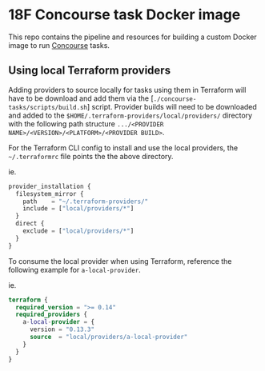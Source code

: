 # 18F Concourse task Docker image

This repo contains the pipeline and resources for building a custom Docker image to run [Concourse](http://concourse-ci.org/) tasks.


## Using local Terraform providers

Adding providers to source locally for tasks using them in Terraform will have to be download and add them via the [`./concourse-tasks/scripts/build.sh`] script. Provider builds will need to be downloaded and added to the `$HOME/.terraform-providers/local/providers/` directory with the following path structure `.../<PROVIDER NAME>/<VERSION>/<PLATFORM>/<PROVIDER BUILD>`.

For the Terraform CLI config to install and use the local providers, the `~/.terraformrc` file points the the above directory.

ie.
```tf
provider_installation {
  filesystem_mirror {
    path    = "~/.terraform-providers/"
    include = ["local/providers/*"]
  }
  direct {
    exclude = ["local/providers/*"]
  }
}
```

To consume the local provider when using Terraform, reference the following example for `a-local-provider`.

ie.
```tf
terraform {
  required_version = ">= 0.14"
  required_providers {
    a-local-provider = {
      version = "0.13.3"
      source  = "local/providers/a-local-provider"
    }
  }
}
```